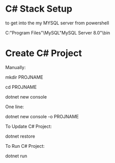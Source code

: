 # C# Stack Setup

to get into the my MYSQL server from powershell

C:\"Program Files"\MySQL\"MySQL Server 8.0"\bin

# Create C# Project

Manually:

mkdir PROJNAME

cd PROJNAME

dotnet new console

One line:

dotnet new console -o PROJNAME


To Update C# Project:

dotnet restore

To Run C# Project:

dotnet run


